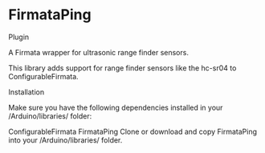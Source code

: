# FirmataPing
Plugin 

A Firmata wrapper for ultrasonic range finder sensors.

This library adds support for range finder sensors like the hc-sr04 to ConfigurableFirmata.

Installation

Make sure you have the following dependencies installed in your /Arduino/libraries/ folder:

ConfigurableFirmata
FirmataPing
Clone or download and copy FirmataPing into your /Arduino/libraries/ folder.
